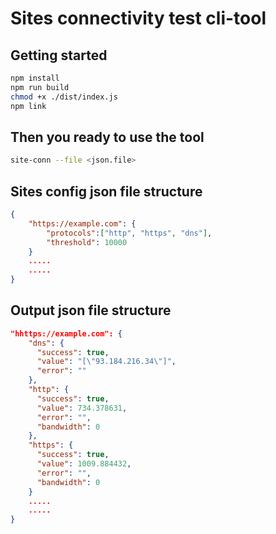 # Sites connectivity test cli-tool

## Getting started

```sh
npm install
npm run build
chmod +x ./dist/index.js
npm link
```

## Then you ready to use the tool

```sh
site-conn --file <json.file>
```

## Sites config json file structure

```json
{
    "https://example.com": {
        "protocols":["http", "https", "dns"],
        "threshold": 10000
    }
    .....
    .....
}
```

## Output json file structure

```json
"hhttps://example.com": {
    "dns": {
      "success": true,
      "value": "[\"93.184.216.34\"]",
      "error": ""
    },
    "http": {
      "success": true,
      "value": 734.378631,
      "error": "",
      "bandwidth": 0
    },
    "https": {
      "success": true,
      "value": 1009.884432,
      "error": "",
      "bandwidth": 0
    }
    .....
    .....
}
```
